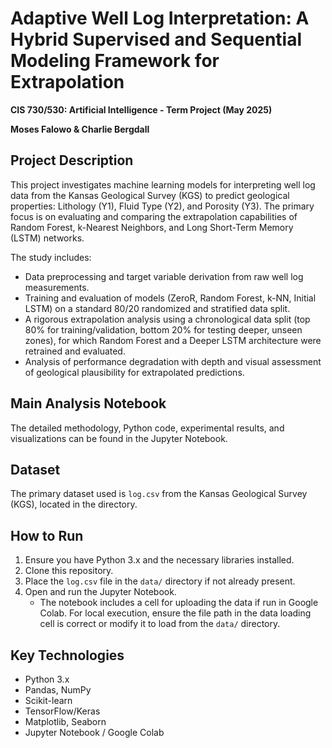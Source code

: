 # Adaptive Well Log Interpretation: A Hybrid Supervised and Sequential Modeling Framework for Extrapolation

**CIS 730/530: Artificial Intelligence - Term Project (May 2025)**

**Moses Falowo & Charlie Bergdall**

## Project Description
This project investigates machine learning models for interpreting well log data from the Kansas Geological Survey (KGS) to predict geological properties: Lithology (Y1), Fluid Type (Y2), and Porosity (Y3). The primary focus is on evaluating and comparing the extrapolation capabilities of Random Forest, k-Nearest Neighbors, and Long Short-Term Memory (LSTM) networks.

The study includes:
- Data preprocessing and target variable derivation from raw well log measurements.
- Training and evaluation of models (ZeroR, Random Forest, k-NN, Initial LSTM) on a standard 80/20 randomized and stratified data split.
- A rigorous extrapolation analysis using a chronological data split (top 80% for training/validation, bottom 20% for testing deeper, unseen zones), for which Random Forest and a Deeper LSTM architecture were retrained and evaluated.
- Analysis of performance degradation with depth and visual assessment of geological plausibility for extrapolated predictions.

## Main Analysis Notebook
The detailed methodology, Python code, experimental results, and visualizations can be found in the Jupyter Notebook.

## Dataset
The primary dataset used is `log.csv` from the Kansas Geological Survey (KGS), located in the directory.

## How to Run
1. Ensure you have Python 3.x and the necessary libraries installed.
2. Clone this repository.
3. Place the `log.csv` file in the `data/` directory if not already present.
4. Open and run the Jupyter Notebook.
   - The notebook includes a cell for uploading the data if run in Google Colab. For local execution, ensure the file path in the data loading cell is correct or modify it to load from the `data/` directory.

## Key Technologies
- Python 3.x
- Pandas, NumPy
- Scikit-learn
- TensorFlow/Keras
- Matplotlib, Seaborn
- Jupyter Notebook / Google Colab

